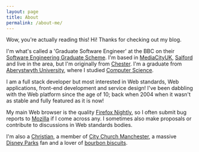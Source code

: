 ```yaml
---
layout: page
title: About
permalink: /about-me/
---
```


Wow, you're actually reading this! Hi! Thanks for checking out my blog.

I'm what's called a 'Graduate Software Engineer' at the BBC on their [Software Engineering Graduate Scheme](http://www.bbc.co.uk/careers/trainee-schemes-and-apprenticeships/technology/software-engineering-graduate-scheme). I'm based in [MediaCityUK](http://mediacityuk.co.uk/), [Salford](https://en.wikipedia.org/wiki/Salford) and live in the area, but I'm originally from [Chester](https://en.wikipedia.org/wiki/Chester). I'm a graduate from [Aberystwyth University](https://www.aber.ac.uk/), where I studied [Computer Science](https://courses.aber.ac.uk/undergraduate/computer-science-degree-with-industrial-year/).

I am a full stack developer but most interested in Web standards, Web applications, front-end development and service design! I've been dabbling with the Web platform since the age of 10; back when 2004 when it wasn't as stable and fully featured as it is now!

My main Web browser is the quality [Firefox Nightly](https://www.firefox.com), so I often submit bug reports to [Mozilla](https://www.mozilla.org/) if I come across any. I sometimes also make proposals or contribute to discussions in Web standards bodies.

I'm also a [Christian](https://billygraham.org/story/what-is-a-christian/), a member of [City Church Manchester](http://www.citychurchmanchester.org/), a massive [Disney Parks](https://en.wikipedia.org/wiki/Walt_Disney_Imagineering) fan and a lover of [bourbon biscuits](https://en.wikipedia.org/wiki/Bourbon_biscuit).
